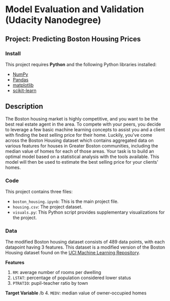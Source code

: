 # Model Evaluation and Validation (Udacity Nanodegree)
## Project: Predicting Boston Housing Prices

### Install
This project requires **Python** and the following Python libraries installed:
- [NumPy](http://www.numpy.org/)
- [Pandas](http://pandas.pydata.org/)
- [matplotlib](http://matplotlib.org/)
- [scikit-learn](http://scikit-learn.org/stable/)


## Description
The Boston housing market is highly competitive, and you want to be the best real estate agent in the area. To compete with your peers, you decide to leverage a few basic machine learning concepts to assist you and a client with finding the best selling price for their home. Luckily, you\'ve come across the Boston Housing dataset which contains aggregated data on various features for houses in Greater Boston communities, including the median value of homes for each of those areas. Your task is to build an optimal model based on a statistical analysis with the tools available. This model will then be used to estimate the best selling price for your clients\' homes.

### Code
This project contains three files:
- `boston_housing.ipynb`: This is the main project file.
- `housing.csv`: The project dataset.
- `visuals.py`: This Python script provides supplementary visualizations for the project.

### Data
The modified Boston housing dataset consists of 489 data points, with each datapoint having 3 features. This dataset is a modified version of the Boston Housing dataset found on the [UCI Machine Learning Repository](https://archive.ics.uci.edu/ml/datasets/Housing).

**Features** </b>
1.  `RM`: average number of rooms per dwelling
2. `LSTAT`: percentage of population considered lower status
3. `PTRATIO`: pupil-teacher ratio by town

**Target Variable** /b
4. `MEDV`: median value of owner-occupied homes
